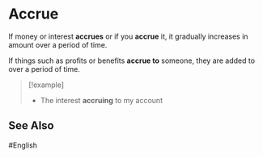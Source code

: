 # Accrue

If money or interest **accrues** or if you **accrue** it, it gradually increases in amount over a period of time. 

If things such as profits or benefits **accrue to** someone, they are added to over a period of time. 

> [!example]
> - The interest **accruing** to my account

## See Also 

#English 
